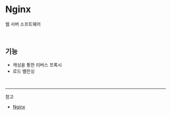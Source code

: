 # Nginx

웹 서버 소프트웨어

<br/>

## 기능
- 캐싱을 통한 리버스 프록시
- 로드 밸런싱

<br/>

---

참고
- [Nginx](https://ko.wikipedia.org/wiki/Nginx)